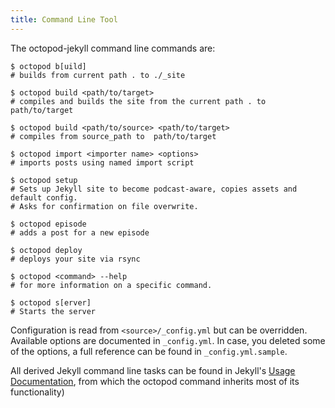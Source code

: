 ```yaml
---
title: Command Line Tool
---
```


The octopod-jekyll command line commands are:

```
$ octopod b[uild]
# builds from current path . to ./_site

$ octopod build <path/to/target>                   
# compiles and builds the site from the current path . to path/to/target

$ octopod build <path/to/source> <path/to/target>  
# compiles from source_path to  path/to/target

$ octopod import <importer name> <options>
# imports posts using named import script

$ octopod setup
# Sets up Jekyll site to become podcast-aware, copies assets and default config.
# Asks for confirmation on file overwrite.

$ octopod episode
# adds a post for a new episode

$ octopod deploy
# deploys your site via rsync

$ octopod <command> --help
# for more information on a specific command.

$ octopod s[erver]
# Starts the server
```

Configuration is read from `<source>/_config.yml` but can be overridden.
Available options are documented in `_config.yml`.
In case, you deleted some of the options, a full reference can be found in `_config.yml.sample`.

All derived Jekyll command line tasks can be found in Jekyll's [Usage Documentation](http://jekyllrb.com/docs/usage/), 
from which the octopod command inherits most of its functionality)
